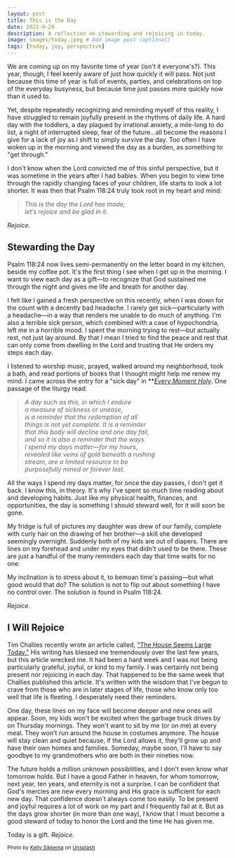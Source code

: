 ```yaml
---
layout: post
title: This is the Day
date: 2023-9-29
description: A reflection on stewarding and rejoicing in today.
image: images/today.jpeg # Add image post (optional)
tags: [today, joy, perspective]
---
```

We are coming up on my favorite time of year (isn't it everyone's?). This year, though, I feel keenly aware of just how quickly it will pass. Not just because this time of year is full of events, parties, and celebrations on top of the everyday busyness, but because time just passes more quickly now than it used to. 

Yet, despite repeatedly recognizing and reminding myself of this reality, I have struggled to remain joyfully present in the rhythms of daily life. A hard day with the toddlers, a day plagued by irrational anxiety, a mile-long to do list, a night of interrupted sleep, fear of the future...all become the reasons I give for a lack of joy as I shift to simply survive the day. Too often I have woken up in the morning and viewed the day as a burden, as something to "get through."

I don't know when the Lord convicted me of this sinful perspective, but it was sometime in the years after I had babies. When you begin to view time through the rapidly changing faces of your children, life starts to look a lot shorter. It was then that Psalm 118:24 truly took root in my heart and mind:

>*This is the day the Lord has made;  
>let’s rejoice and be glad in it.*

*Rejoice.*

## Stewarding the Day

Psalm 118:24 now lives semi-permanently on the letter board in my kitchen, beside my coffee pot. It's the first thing I see when I get up in the morning. I want to view each day as a gift—to recognize that God sustained me through the night and gives me life and breath for another day. 

I felt like I gained a fresh perspective on this recently, when I was down for the count with a decently bad headache. I rarely get sick—particularly with a headache—in a way that renders me unable to do much of anything. I'm also a terrible sick person, which combined with a case of hypochondria, left me in a horrible mood. I spent the morning trying to rest—but actually rest, not just lay around. By that I mean I tried to find the peace and rest that can only come from dwelling in the Lord and trusting that He orders my steps each day. 

I listened to worship music, prayed, walked around my neighborhood, took a bath, and read portions of books that I thought might help me renew my mind. I came across the entry for a "sick day" in **<a href= "https://amzn.to/45bBaBO" target="_blank">*Every Moment Holy*</a>. One passage of the liturgy read: 

>*A day such as this, in which I endure  
>a measure of sickness or unease,  
>is a reminder that the redemption of all  
>things is not yet complete. It is a reminder  
>that this body will decline and one day fail,  
>and so it is also a reminder that the ways  
>I spend my days matter—for my hours,  
>revealed like veins of gold beneath a rushing  
>stream, are a limited resource to be  
>purposefully mined or forever lost.*

All the ways I spend my days matter, for once the day passes, I don't get it back. I know this, in theory. It's why I've spent so much time reading about and developing habits. Just like my physical health, finances, and opportunities, the day is something I should steward well, for it will soon be gone. 

My fridge is full of pictures my daughter was drew of our family, complete with curly hair on the drawing of her brother—a skill she developed seemingly overnight. Suddenly both of my kids are out of diapers. There are lines on my forehead and under my eyes that didn't used to be there. These are just a handful of the many reminders each day that time waits for no one. 

My inclination is to stress about it, to bemoan time's passing—but what good would that do? The solution is not to flip out about something I have no control over. The solution is found in Psalm 118:24. 

*Rejoice.*

## I Will Rejoice

Tim Challies recently wrote an article called, <a href= "https://www.challies.com/articles/the-house-seems-large-today/" target= "blank">"The House Seems Large Today."</a> His writing has blessed me tremendously over the last few years, but this article wrecked me. It had been a hard week and I was not being particularly grateful, joyful, or kind to my family. I was certainly not being present nor rejoicing in each day. That happened to be the same week that Challies published this article. It's written with the wisdom that I've begun to crave from those who are in later stages of life, those who know only too well that life is fleeting. I desperately need their reminders. 

One day, these lines on my face will become deeper and new ones will appear. Soon, my kids won't be excited when the garbage truck drives by on Thursday mornings. They won't want to sit by me (or on me) at every meal. They won't run around the house in costumes anymore. The house will stay clean and quiet because, if the Lord allows it, they'll grow up and have their own homes and families. Someday, maybe soon, I'll have to say goodbye to my grandmothers who are both in their nineties now. 

The future holds a million unknown possibilities, and I don't even know what tomorrow holds. But I have a good Father in heaven, for whom tomorrow, next year, ten years, and eternity is not a surprise. I can be confident that God's mercies are new every morning and His grace is sufficient for each new day. That confidence doesn't always come too easily. To be present and joyful requires a lot of work on my part and I frequently fail at it. But as the days grow shorter (in more than one way), I know that I must become a good steward of today to honor the Lord and the time He has given me. 

Today is a gift. *Rejoice.*

<sub>Photo by <a href="https://unsplash.com/@kellysikkema?utm_source=unsplash&utm_medium=referral&utm_content=creditCopyText">Kelly Sikkema</a> on <a href="https://unsplash.com/photos/4l2Ml8-MLUg?utm_source=unsplash&utm_medium=referral&utm_content=creditCopyText">Unsplash</a></sub>
  